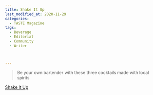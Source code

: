 ```yaml
---
title: Shake It Up
last_modified_at: 2020-11-29
categories:
  - TASTE Magazine
tags:
  - Beverage
  - Editorial 
  - Community
  - Writer



---
```


> Be your own bartender with these three cocktails made with local spirits

[Shake It Up](https://issuu.com/shannonmedia/docs/taste18/18)
